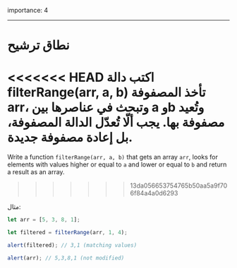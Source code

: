 importance: 4

---

# نطاق ترشيح

<<<<<<< HEAD
اكتب دالة filterRange(arr, a, b)‎ تأخذ المصفوفة arr، وتبحث في عناصرها بين a وb وتُعيد مصفوفة بها. يجب ألّا تُعدّل الدالة المصفوفة، بل إعادة مصفوفة جديدة.
=======
Write a function `filterRange(arr, a, b)` that gets an array `arr`, looks for elements with values higher or equal to `a` and lower or equal to `b` and return a result as an array.
>>>>>>> 13da056653754765b50aa5a9f706f84a4a0d6293

مثال:

```js
let arr = [5, 3, 8, 1];

let filtered = filterRange(arr, 1, 4);

alert(filtered); // 3,1 (matching values)

alert(arr); // 5,3,8,1 (not modified)
```
